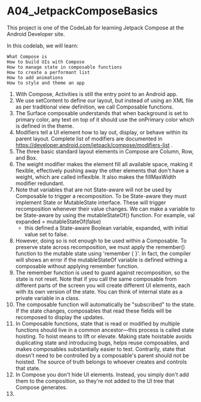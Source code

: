 # A04_JetpackComposeBasics

This project is one of the CodeLab for learning Jetpack Compose at the Android Developer site.

In this codelab, we will learn:

    What Compose is
    How to build UIs with Compose
    How to manage state in composable functions
    How to create a performant list
    How to add animations
    How to style and theme an app

1. With Compose, Activities is still the entry point to an Android app.
2. We use setContent to define our layout, but instead of using an XML file as per traditional view definition, we call Composable functions.
3. The Surface composable understands that when background is set to primary color, any text on top of it should use the onPrimary color which is defined in the theme.
4. Modifiers tell a UI element how to lay out, display, or behave within its parent layout. Complete list of modifiers are documented in https://developer.android.com/jetpack/compose/modifiers-list .
5. The three basic standard layout elements in Compose are Column, Row, and Box.
6. The weight modifier makes the element fill all available space, making it flexible, effectively pushing away the other elements that don't have a weight, which are called inflexible. It also makes the fillMaxWidth modifier redundant.
7. Note that variables that are not State-aware will not be used by Composable to trigger a recomposition. To be State-aware they must implement State or MutableState interface. These will trigger recomposition whenever their value changes. We can make a variable to be State-aware by using the mutableStateOf() function. For example, 
              val expanded = mutableStateOf(false)  
      - this defined a State-aware Boolean variable, expanded, with initial value set to false.
8. However, doing so is not enough to be used within a Composable. To preserve state across recomposition, we must apply the remember() function to the mutable state using 'remember { }'. In fact, the compiler will shows an error if the mutableStateOf variable is defined withing a composable without applying remember function.
9. The remember function is used to guard against recomposition, so the state is not reset. Note that if you call the same composable from different parts of the screen you will create different UI elements, each with its own version of the state. You can think of internal state as a private variable in a class.
10. The composable function will automatically be "subscribed" to the state. If the state changes, composables that read these fields will be recomposed to display the updates.
11. In Composable functions, state that is read or modified by multiple functions should live in a common ancestor—this process is called state hoisting. To hoist means to lift or elevate. Making state hoistable avoids duplicating state and introducing bugs, helps reuse composables, and makes composables substantially easier to test. Contrarily, state that doesn't need to be controlled by a composable's parent should not be hoisted. The source of truth belongs to whoever creates and controls that state.
12. In Compose you don't hide UI elements. Instead, you simply don't add them to the composition, so they're not added to the UI tree that Compose generates.
13. 